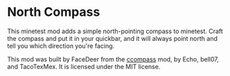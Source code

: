 # North Compass

This minetest mod adds a simple north-pointing compass to minetest. Craft the compass and put it in your quickbar, and it will always point north and tell you which direction you're facing.

This mod was built by FaceDeer from the [ccompass](https://github.com/minetest-mods/ccompass) mod, by Echo, bell07, and TacoTexMex. It is licensed under the MIT license.